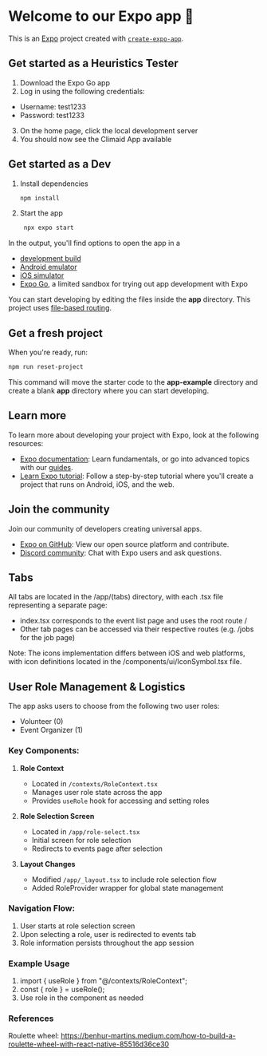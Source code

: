 # Welcome to our Expo app 👋

This is an [Expo](https://expo.dev) project created with [`create-expo-app`](https://www.npmjs.com/package/create-expo-app).


## Get started as a Heuristics Tester

1. Download the Expo Go app
2. Log in using the following credentials:
- Username: test1233
- Password: test1233
3. On the home page, click the local development server
4. You should now see the Climaid App available

## Get started as a Dev

1. Install dependencies

    ```bash
    npm install
    ```

2. Start the app

    ```bash
     npx expo start
    ```

In the output, you'll find options to open the app in a

-   [development build](https://docs.expo.dev/develop/development-builds/introduction/)
-   [Android emulator](https://docs.expo.dev/workflow/android-studio-emulator/)
-   [iOS simulator](https://docs.expo.dev/workflow/ios-simulator/)
-   [Expo Go](https://expo.dev/go), a limited sandbox for trying out app development with Expo

You can start developing by editing the files inside the **app** directory. This project uses [file-based routing](https://docs.expo.dev/router/introduction).

## Get a fresh project

When you're ready, run:

```bash
npm run reset-project
```

This command will move the starter code to the **app-example** directory and create a blank **app** directory where you can start developing.

## Learn more

To learn more about developing your project with Expo, look at the following resources:

-   [Expo documentation](https://docs.expo.dev/): Learn fundamentals, or go into advanced topics with our [guides](https://docs.expo.dev/guides).
-   [Learn Expo tutorial](https://docs.expo.dev/tutorial/introduction/): Follow a step-by-step tutorial where you'll create a project that runs on Android, iOS, and the web.

## Join the community

Join our community of developers creating universal apps.

-   [Expo on GitHub](https://github.com/expo/expo): View our open source platform and contribute.
-   [Discord community](https://chat.expo.dev): Chat with Expo users and ask questions.

## Tabs

All tabs are located in the /app/(tabs) directory, with each .tsx file representing a separate page:

-   index.tsx corresponds to the event list page and uses the root route /
-   Other tab pages can be accessed via their respective routes (e.g. /jobs for the job page)

Note: The icons implementation differs between iOS and web platforms, with icon definitions located in the /components/ui/IconSymbol.tsx file.

## User Role Management & Logistics

The app asks users to choose from the following two user roles:

-   Volunteer (0)
-   Event Organizer (1)

### Key Components:

1. **Role Context**

    - Located in `/contexts/RoleContext.tsx`
    - Manages user role state across the app
    - Provides `useRole` hook for accessing and setting roles

2. **Role Selection Screen**

    - Located in `/app/role-select.tsx`
    - Initial screen for role selection
    - Redirects to events page after selection

3. **Layout Changes**
    - Modified `/app/_layout.tsx` to include role selection flow
    - Added RoleProvider wrapper for global state management

### Navigation Flow:

1. User starts at role selection screen
2. Upon selecting a role, user is redirected to events tab
3. Role information persists throughout the app session

### Example Usage

1. import { useRole } from "@/contexts/RoleContext";
2. const { role } = useRole();
3. Use role in the component as needed

### References

Roulette wheel: https://benhur-martins.medium.com/how-to-build-a-roulette-wheel-with-react-native-85516d36ce30
